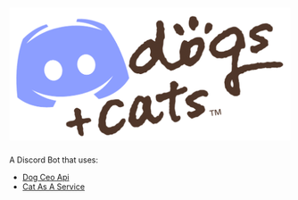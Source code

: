 # ![Image](https://raw.githubusercontent.com/Galtzed/Discordogs-And-Cats/main/ReadMe/discordogs%2Bcats.png?token=AMISCI7XRGHPINQOLOQ6WV3ANPAHO)
A Discord Bot that uses:
* [Dog Ceo Api](https://dog.ceo/api)
* [Cat As A Service](https://cataas.com)

